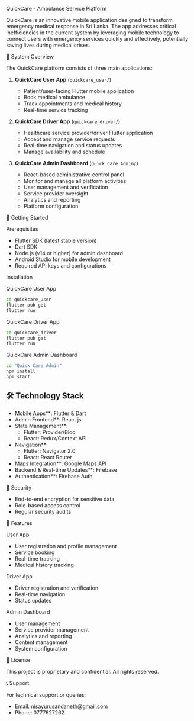 QuickCare - Ambulance Service Platform

QuickCare is an innovative mobile application designed to transform emergency medical response in Sri Lanka. The app addresses critical inefficiencies in the current system by leveraging mobile technology to connect users with emergency services quickly and effectively, potentially saving lives during medical crises.


🏥 System Overview

The QuickCare platform consists of three main applications:

1. **QuickCare User App** (`quickcare_user/`)
   - Patient/user-facing Flutter mobile application
   - Book medical ambulance
   - Track appointments and medical history
   - Real-time service tracking

2. **QuickCare Driver App** (`quickcare_driver/`)
   - Healthcare service provider/driver Flutter application
   - Accept and manage service requests
   - Real-time navigation and status updates
   - Manage availability and schedule

3. **QuickCare Admin Dashboard** (`Quick Care Admin/`)
   - React-based administrative control panel
   - Monitor and manage all platform activities
   - User management and verification
   - Service provider oversight
   - Analytics and reporting
   - Platform configuration

🚀 Getting Started

Prerequisites
- Flutter SDK (latest stable version)
- Dart SDK
- Node.js (v14 or higher) for admin dashboard
- Android Studio for mobile development
- Required API keys and configurations

Installation

QuickCare User App
```bash
cd quickcare_user
flutter pub get
flutter run
```

 QuickCare Driver App
```bash
cd quickcare_driver
flutter pub get
flutter run
```

 QuickCare Admin Dashboard
```bash
cd "Quick Care Admin"
npm install
npm start
```

## 🛠 Technology Stack

- Mobile Apps**: Flutter & Dart
- Admin Frontend**: React.js
- State Management**: 
  - Flutter: Provider/Bloc
  - React: Redux/Context API
- Navigation**: 
  - Flutter: Navigator 2.0
  - React: React Router
- Maps Integration**: Google Maps API
- Backend & Real-time Updates**: Firebase
- Authentication**: Firebase Auth

🔐 Security

- End-to-end encryption for sensitive data
- Role-based access control
- Regular security audits


📱 Features

User App
- User registration and profile management
- Service booking
- Real-time tracking
- Medical history tracking

Driver App
- Driver registration and verification
- Real-time navigation
- Status updates


Admin Dashboard
- User management
- Service provider management
- Analytics and reporting
- Content management
- System configuration




📄 License

This project is proprietary and confidential. All rights reserved.

📞 Support

For technical support or queries:
- Email: nisayurusandaneth@gmail.com
- Phone: 0777627262

